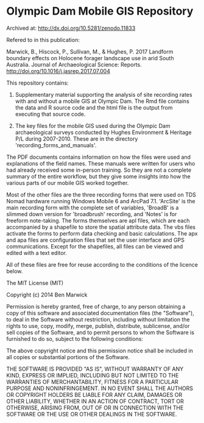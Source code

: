 # Olympic Dam Mobile GIS Repository

Archived at: <http://dx.doi.org/10.5281/zenodo.11833>

Refered to in this publication: 

Marwick, B., Hiscock, P., Sullivan, M., & Hughes, P. 2017 Landform boundary effects on Holocene forager landscape use in arid South Australia. Journal of Archaeological Science: Reports. <http://doi.org/10.1016/j.jasrep.2017.07.004>

This repository contains:

1. Supplementary material supporting the analysis of site recording
rates with and without a mobile GIS at Olympic Dam. The Rmd file 
contains the data and R source code and the html file is the 
output from executing that source code. 

2. The key files for the mobile GIS used during the Olympic Dam 
archaeological surveys conducted by Hughes Environment & 
Heritage P/L during 2007-2010. These are in the directory 
'recording_forms_and_manuals'.

The PDF documents contains information on how the files were used 
and explanations of the field names. These manuals were written for
users who had already received some in-person training. So they 
are not a complete summary of the entire workflow, but they give 
some insights into how the various parts of our mobile GIS worked
together. 

Most of the other files are the three recording forms that were used 
on TDS Nomad hardware running Windows Mobile 6 and ArcPad 7.1. 
'ArcSite' is the main recording form with the complete set of variables,
'BroadB' is a slimmed down version for 'broadbrush' recording, and
'Notes' is for freeform note-taking. The forms themselves are apl 
files, which are each accompanied by a shapefile to store the spatial 
attribute data. The vbs files activate the forms to perform data 
checking and basic calculations. The apx and apa files are 
configuration files that set the user interface and GPS communications. 
Except for the shapefiles, all files can be viewed and edited with 
a text editor.

All of these files are free for reuse according to the conditions of 
the licence below. 

The MIT License (MIT)

Copyright (c) 2014 Ben Marwick

Permission is hereby granted, free of charge, to any person obtaining 
a copy of this software and associated documentation files (the 
"Software"), to deal in the Software without restriction, including 
without limitation the rights to use, copy, modify, merge, publish,
distribute, sublicense, and/or sell copies of the Software, and to 
permit persons to whom the Software is furnished to do so, subject 
to the following conditions:

The above copyright notice and this permission notice shall be 
included in all copies or substantial portions of the Software.

THE SOFTWARE IS PROVIDED "AS IS", WITHOUT WARRANTY OF ANY KIND, EXPRESS OR
IMPLIED, INCLUDING BUT NOT LIMITED TO THE WARRANTIES OF MERCHANTABILITY,
FITNESS FOR A PARTICULAR PURPOSE AND NONINFRINGEMENT. IN NO EVENT SHALL 
THE AUTHORS OR COPYRIGHT HOLDERS BE LIABLE FOR ANY CLAIM, DAMAGES OR OTHER
LIABILITY, WHETHER IN AN ACTION OF CONTRACT, TORT OR OTHERWISE, ARISING 
FROM, OUT OF OR IN CONNECTION WITH THE SOFTWARE OR THE USE OR OTHER 
DEALINGS IN THE SOFTWARE.
